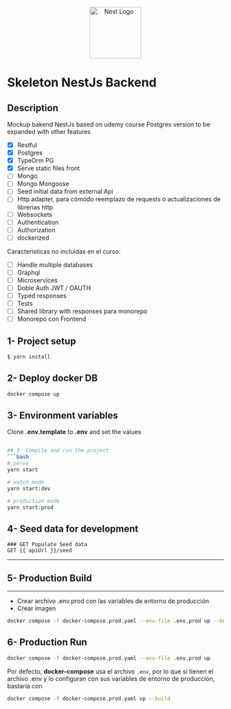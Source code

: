 <p align="center">
  <a href="http://nestjs.com/" target="blank"><img src="https://nestjs.com/img/logo-small.svg" width="120" alt="Nest Logo" /></a>
</p>

[circleci-image]: https://img.shields.io/circleci/build/github/nestjs/nest/master?token=abc123def456
[circleci-url]: https://circleci.com/gh/nestjs/nest

Skeleton NestJs Backend
===============
## Description

Mockup bakend NestJs based on udemy course
Postgres version to be expanded with other features

* [x] Restful
* [x] Postgres
* [x] TypeOrm PG
* [x] Serve static files front
* [ ] Mongo
* [ ] Mongo Mongoose
* [ ] Seed initial data from external Api
* [ ] Http adapter, para cómodo reemplazo de requests o actualizaciones de librerias http
* [ ] Websockets
* [ ] Authentication
* [ ] Authorization
* [ ] dockerized

Caracteristicas no incluidas en el curso:
* [ ] Handle multiple databases
* [ ] Graphql
* [ ] Microservices
* [ ] Doble Auth JWT / OAUTH
* [ ] Typed responses
* [ ] Tests
* [ ] Shared library with responses para monorepo
* [ ] Monorepo con Frontend

## 1- Project setup
```bash
$ yarn install
```

## 2- Deploy docker DB
```bash
docker compose up
```

## 3- Environment variables
Clone __.env.template__ to __.env__ and set the values

```bash

## 3- Compile and run the project
```bash
# serve
yarn start

# watch mode
yarn start:dev

# production mode
yarn start:prod
```

## 4- Seed data for development

    ### GET Populate Seed data
    GET {{ apiUrl }}/seed
______________________
## 5- Production Build
______________________
* Crear archivo .env.prod con las variables de entorno de producción
* Crear imagen
```bash
docker compose -f docker-compose.prod.yaml --env-file .env.prod up --build
```

## 6- Production Run
```bash
docker compose -f docker-compose.prod.yaml --env-file .env.prod up
```

Por defecto, __docker-compose__ usa el archivo ```.env```, por lo que si tienen el archivo .env y lo configuran con sus variables de entorno de producción, bastaría con
```bash
docker compose -f docker-compose.prod.yaml up --build
```